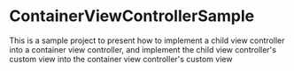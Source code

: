 # ContainerViewControllerSample
This is a sample project to present how to implement a child view controller into a container view controller, and implement the child view controller's custom view into the container view controller's custom view